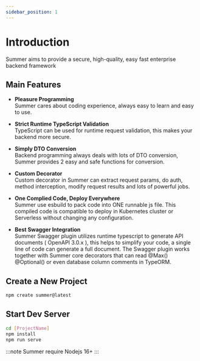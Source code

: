 ```yaml
---
sidebar_position: 1
---
```


# Introduction
Summer aims to provide a secure, high-quality, easy fast enterprise backend framework

## Main Features

- **Pleasure Programming**<br/>
  Summer cares about coding experience, always easy to learn and easy to use.

- **Strict Runtime TypeScript Validation**<br/>
  TypeScript can be used for runtime request validation, this makes your backend more secure.

- **Simply DTO Conversion**<br/>
  Backend programming always deals with lots of DTO conversion, Summer provides 2 easy and safe functions for conversion.

- **Custom Decorator**<br/>
  Custom decorator in Summer can extract request params, do auth, method interception, modify request results and lots of powerful jobs.

- **One Complied Code, Deploy Everywhere**<br/>
  Summer use esbuild to pack code into ONE runnable js file. This compiled code is compatible to deploy in Kubernetes cluster or Serverless without changing any configuration.

 
<!-- <img src="/img/swagger_logo.svg"  style={{marginLeft:"30px",marginBottom:"5px",marginTop:"20px"}} width="200"/><br/> -->

- **Best Swagger Integration**<br/>
  Summer Swagger plugin utilizes runtime typescript to generate API documents ( OpenAPI 3.0.x ), this helps to simplify your code, a single line of code can generate a full document. The Swagger plugin works together with Summer core decorators that can read @Max() @Optional() or even database column comments in TypeORM.

## Create a New Project

```bash
npm create summer@latest
```

## Start Dev Server

```bash
cd [ProjectName]
npm install
npm run serve
```

:::note
Summer require Nodejs 16+
:::